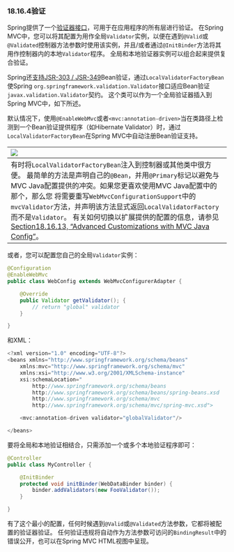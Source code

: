 ### 18.16.4验证

Spring提供了一个[验证器接口](http://docs.spring.io/spring/docs/5.0.0.M5/spring-framework-reference/html/validation.html#validator)，可用于在应用程序的所有层进行验证。 在Spring MVC中，您可以将其配置为用作全局`Validator`实例，以便在遇到`@Valid`或`@Validated`控制器方法参数时使用该实例，并且/或者通过`@InitBinder`方法将其用作控制器内的本地`Validator`程序。 全局和本地验证器实例可以组合起来提供复合验证。

Spring还[支持JSR-303 / JSR-349](http://docs.spring.io/spring/docs/5.0.0.M5/spring-framework-reference/html/validation.html#validation-beanvalidation-overview)Bean验证，通过`LocalValidatorFactoryBean`使Spring `org.springframework.validation.Validator`接口适应Bean验证`javax.validation.Validator`契约。 这个类可以作为一个全局验证器插入到Spring MVC中，如下所述。

默认情况下，使用`@EnableWebMvc`或者`<mvc:annotation-driven>`当在类路径上检测到一个Bean验证提供程序（如Hibernate Validator）时，通过`LocalValidatorFactoryBean`在Spring MVC中自动注册Bean验证支持。

| ![](https://docs.spring.io/spring/docs/5.0.0.M5/spring-framework-reference/html/images/note.png) |
| :--- |
| 有时将`LocalValidatorFactoryBean`注入到控制器或其他类中很方便。 最简单的方法是声明自己的`@Bean`，并用`@Primary`标记以避免与MVC Java配置提供的冲突。如果您更喜欢使用MVC Java配置中的那个，那么您 将需要重写`WebMvcConfigurationSupport`中的`mvcValidator`方法，并声明该方法显式返回`LocalValidatorFactory`而不是`Validator`。 有关如何切换以扩展提供的配置的信息，请参见[Section18.16.13, “Advanced Customizations with MVC Java Config”](https://docs.spring.io/spring/docs/5.0.0.M5/spring-framework-reference/html/mvc.html#mvc-config-advanced-java)。 |

或者，您可以配置您自己的全局`Validator`实例：

```java
@Configuration
@EnableWebMvc
public class WebConfig extends WebMvcConfigurerAdapter {

    @Override
    public Validator getValidator(); {
        // return "global" validator
    }

}
```

和XML：

```java
<?xml version="1.0" encoding="UTF-8"?>
<beans xmlns="http://www.springframework.org/schema/beans"
    xmlns:mvc="http://www.springframework.org/schema/mvc"
    xmlns:xsi="http://www.w3.org/2001/XMLSchema-instance"
    xsi:schemaLocation="
        http://www.springframework.org/schema/beans
        http://www.springframework.org/schema/beans/spring-beans.xsd
        http://www.springframework.org/schema/mvc
        http://www.springframework.org/schema/mvc/spring-mvc.xsd">

    <mvc:annotation-driven validator="globalValidator"/>

</beans>
```

要将全局和本地验证相结合，只需添加一个或多个本地验证程序即可：

```java
@Controller
public class MyController {

    @InitBinder
    protected void initBinder(WebDataBinder binder) {
        binder.addValidators(new FooValidator());
    }

}
```

有了这个最小的配置，任何时候遇到`@Valid`或`@Validated`方法参数，它都将被配置的验证器验证。 任何验证违规将自动作为方法参数可访问的`BindingResult`中的错误公开，也可以在Spring MVC HTML视图中呈现。

